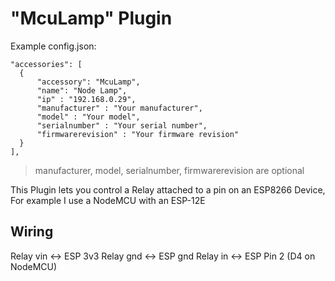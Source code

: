 
# "McuLamp" Plugin

Example config.json:

 ```
 "accessories": [
   {
       "accessory": "McuLamp",
       "name": "Node Lamp",
       "ip" : "192.168.0.29",
       "manufacturer" : "Your manufacturer",
       "model" : "Your model",
       "serialnumber" : "Your serial number",
       "firmwarerevision" : "Your firmware revision"
   }
 ],

```

> manufacturer, model, serialnumber, firmwarerevision are optional


This Plugin lets you control a Relay attached to a pin on an ESP8266 Device, For example I use a NodeMCU with an ESP-12E

Wiring
------

Relay vin <-> ESP 3v3
Relay gnd <-> ESP gnd
Relay in  <-> ESP Pin 2 (D4 on NodeMCU)
